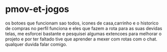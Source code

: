 # pmov-et-jogos

os botoes que funcionam sao todos, icones de casa,carrinho e o historico de compras no perfil funciona e eles que fazem a rota para as suas devidas telas, me esforcei bastante e pesquisei algumas extencoes para melhorar o projeto e por ter faltado tive que aprender a mexer com rotas com o chat. qualquer duvida falar comigo.
